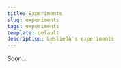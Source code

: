 ```yaml
---
title: Experiments
slug: experiments
tags: experiments
template: default
description: LeslieOA's experiments
---
```


Soon...